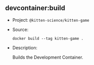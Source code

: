## devcontainer:build

-   Project: `@kitten-science/kitten-game`
-   Source:

    ```shell
    docker build --tag kitten-game .
    ```

-   Description:

    Builds the Development Container.

